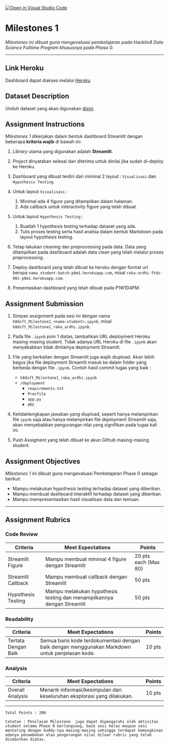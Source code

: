 [![Open in Visual Studio Code](https://classroom.github.com/assets/open-in-vscode-f059dc9a6f8d3a56e377f745f24479a46679e63a5d9fe6f495e02850cd0d8118.svg)](https://classroom.github.com/online_ide?assignment_repo_id=7260676&assignment_repo_type=AssignmentRepo)
# Milestones 1

_Milestones ini dibuat guna mengevaluasi pembelajaran pada Hacktiv8 Data Science Fulltime Program khususnya pada Phase 0._

---
## Link Heroku
Dashboard dapat diakses melalui [Heroku](https://sonny-riadi-ftds-009-p0m1.herokuapp.com/)

## Dataset Description

Unduh dataset yang akan digunakan [disini](https://www.kaggle.com/aungpyaeap/supermarket-sales).

## Assignment Instructions

*Milestones 1* dikerjakan dalam bentuk dashboard Streamlit dengan beberapa **kriteria wajib** di bawah ini:

1. *Library* utama yang digunakan adalah **Streamlit**.

2. *Project* dinyatakan selesai dan diterima untuk dinilai jika sudah di-deploy ke Heroku.

3. Dashboard yang dibuat terdiri dari minimal 2 layout : `Visualisasi` dan `Hypothesis Testing`.

4. Untuk layout `Visualisasi` :
   1. Minimal ada 4 figure yang ditampilkan dalam halaman.
   2. Ada callback untuk interactivity figure yang telah dibuat.

5. Untuk layout `Hypothesis Testing` :
   1. Buatlah 1 hypothesis testing terhadap dataset yang ada.
   2. Tulis proses testing serta hasil analisa dalam bentuk Markdown pada layout hypothesis testing.

6. Tetap lakukan cleaning dan preprocessing pada data. Data yang ditampilkan pada dashboard adalah data clean yang telah melalui proses preprocessing.

7. Deploy dashboard yang telah dibuat ke heroku dengan format url berupa `nama_student-batch-p0m1.herokuapp.com`, misal `raka-ardhi-ftds-001-p0m1.herokuapp.com`.

8. Presentasikan dashboard yang telah dibuat pada P1W1D4PM.

## Assignment Submission

1. Simpan assignment pada sesi ini dengan nama `h8dsft_Milestone1_<nama-student>.ipynb`, misal `h8dsft_Milestone1_raka_ardhi.ipynb`.

2. Pada file `.ipynb` poin 1 diatas, tambahkan URL deployment Heroku masing-masing student. Tidak adanya URL Heroku di file `.ipynb` akan menyebabkan tidak dinilainya deployment Streamlit.

3. File yang berkaitan dengan Streamlit juga wajib diupload. Akan lebih bagus jika file deployment Streamlit masuk ke dalam folder yang berbeda dengan file `.ipynb`. Contoh hasil commit tugas yang baik : 
   * `h8dsft_Milestone1_raka_ardhi.ipynb`
   * `/deployment`
     - `requirements.txt`
     - `Procfile`
     - `app.py`
     - etc

4. Ketidaklengkapan jawaban yang diupload, seperti hanya melampirkan file `ipynb` saja atau hanya melampirkan file deployment Streamlit saja, akan menyebabkan pengurangan nilai yang signifikan pada tugas kali ini.

5. Push Assigment yang telah dibuat ke akun Github masing-masing student.

## Assignment Objectives

*Milestones 1* ini dibuat guna mengevaluasi Pembelajaran Phase 0 sebagai berikut:

- Mampu melakukan hypothesis testing terhadap dataset yang diberikan.
- Mampu membuat dashboard interaktif terhadap dataset yang diberikan.
- Mampu mempresentasikan hasil visualisasi data dan temuan.

---

## Assignment Rubrics

### Code Review

| Criteria|Meet Expectations|Points|
| --- | --- | --- |
| Streamlit Figure | Mampu membuat minimal 4 figure dengan Streamlit | 20 pts each (Max 80) |
| Streamlit Callback | Mampu membuat callback dengan Streamlit | 50 pts |
| Hypothesis Testing | Mampu melakukan hypothesis testing dan menampilkannya dengan Streamlit | 50 pts |

### Readability

| Criteria | Meet Expectations | Points|
| --- | --- | --- |
| Tertata Dengan Baik | Semua baris kode terdokumentasi dengan baik dengan menggunakan Markdown untuk penjelasan kode. | 10 pts |

### Analysis

| Criteria | Meet Expectations | Points |
| --- | --- | --- |
| Overall Analysis | Menarik informasi/kesimpulan dari keseluruhan eksplorasi yang dilakukan. | 10 pts |

---

```
Total Points : 200

Catatan : Penilaian Milestone  juga dapat dipengaruhi oleh aktivitas student selama Phase 0 berlangsung, baik sesi kelas maupun sesi mentoring dengan buddy-nya masing-masing sehingga terdapat kemungkinan adanya penambahan atau pengurangan nilai diluar rubric yang telah disebutkan diatas.
```
